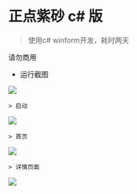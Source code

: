 # 正点紫砂 c# 版

 > 使用c# winform开发，耗时两天
 
 请勿商用
 
* 运行截图

![](https://github.com/Henry-S0/zdzs-client/blob/master/res/all.jpg)

    > 启动
 
![](https://github.com/Henry-S0/zdzs-client/blob/master/res/%E5%90%AF%E5%8A%A8%E5%9B%BE.jpg)

    > 首页
    
 ![](https://github.com/Henry-S0/zdzs-client/blob/master/res/%E9%A6%96%E9%A1%B5.jpg)
 
    > 详情页面
    
![](https://github.com/Henry-S0/zdzs-client/blob/master/res/%E5%95%86%E5%93%81%E8%AF%A6%E6%83%85.jpg)
